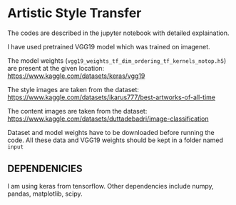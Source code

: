 # Artistic Style Transfer
The codes are described in the jupyter notebook with detailed explaination.

I have used pretrained VGG19 model which was trained on imagenet.

The model weights (`vgg19_weights_tf_dim_ordering_tf_kernels_notop.h5`) are present at the given location: https://www.kaggle.com/datasets/keras/vgg19

The style images are taken from the dataset: https://www.kaggle.com/datasets/ikarus777/best-artworks-of-all-time

The content images are taken from the dataset: https://www.kaggle.com/datasets/duttadebadri/image-classification

Dataset and model weights have to be downloaded before running the code. All these data and VGG19 weights should be kept in a folder named `input`

## DEPENDENICIES
I am using keras from tensorflow. Other dependencies include numpy, pandas, matplotlib, scipy.


